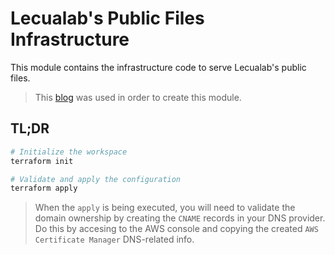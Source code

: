 # Lecualab's Public Files Infrastructure

This module contains the infrastructure code to serve Lecualab's public files.

> This [blog](https://mikefallows.com/posts/add-a-custom-url-to-cloudfront-with-cloudflare/) was
> used in order to create this module.

## TL;DR

```bash
# Initialize the workspace
terraform init

# Validate and apply the configuration
terraform apply
```

> When the `apply` is being executed, you will need to validate the domain ownership
> by creating the `CNAME` records in your DNS provider.
> Do this by accesing to the AWS console and copying the created `AWS Certificate Manager`
> DNS-related info.

